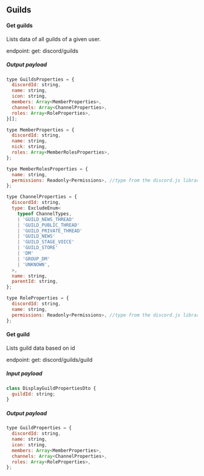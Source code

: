 ## Guilds

#### Get guilds

Lists data of all guilds of a given user.

endpoint: get: discord/guilds

##### Output payload

```javascript
type GuildsProperties = {
  discordId: string,
  name: string,
  icon: string,
  members: Array<MemberProperties>,
  channels: Array<ChannelProperties>,
  roles: Array<RoleProperties>,
}[];

type MemberProperties = {
  discordId: string,
  name: string,
  nick: string,
  roles: Array<MemberRolesProperties>,
};

type MemberRolesProperties = {
  name: string,
  permissions: Readonly<Permissions>, //type from the discord.js library
};

type ChannelProperties = {
  discordId: string,
  type: ExcludeEnum<
    typeof ChannelTypes,
    | 'GUILD_NEWS_THREAD'
    | 'GUILD_PUBLIC_THREAD'
    | 'GUILD_PRIVATE_THREAD'
    | 'GUILD_NEWS'
    | 'GUILD_STAGE_VOICE'
    | 'GUILD_STORE'
    | 'DM'
    | 'GROUP_DM'
    | 'UNKNOWN',
  >,
  name: string,
  parentId: string,
};

type RoleProperties = {
  discordId: string,
  name: string,
  permissions: Readonly<Permissions>, //type from the discord.js library
};
```

#### Get guild

Lists guild data based on id

endpoint: get: discord/guilds/guild

##### Input payload

```javascript
class DisplayGuildPropertiesDto {
  guildId: string;
}
```

##### Output payload

```javascript
type GuildProperties = {
  discordId: string,
  name: string,
  icon: string,
  members: Array<MemberProperties>,
  channels: Array<ChannelProperties>,
  roles: Array<RoleProperties>,
};
```
